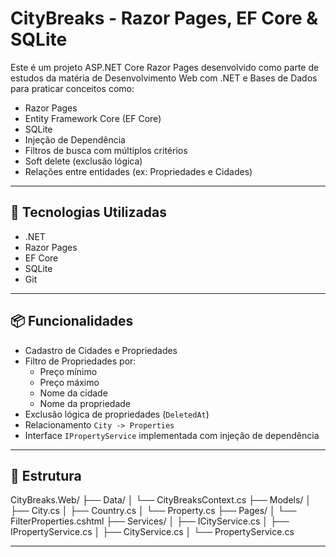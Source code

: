 # CityBreaks - Razor Pages, EF Core & SQLite

Este é um projeto ASP.NET Core Razor Pages desenvolvido como parte de estudos da matéria de Desenvolvimento Web com .NET e Bases de Dados para praticar conceitos como:

- Razor Pages
- Entity Framework Core (EF Core)
- SQLite
- Injeção de Dependência
- Filtros de busca com múltiplos critérios
- Soft delete (exclusão lógica)
- Relações entre entidades (ex: Propriedades e Cidades)

---

## 🔧 Tecnologias Utilizadas

- .NET
- Razor Pages
- EF Core
- SQLite
- Git

---

## 📦 Funcionalidades

- Cadastro de Cidades e Propriedades
- Filtro de Propriedades por:
  - Preço mínimo
  - Preço máximo
  - Nome da cidade
  - Nome da propriedade
- Exclusão lógica de propriedades (`DeletedAt`)
- Relacionamento `City -> Properties`
- Interface `IPropertyService` implementada com injeção de dependência

---

## 📁 Estrutura

CityBreaks.Web/
├── Data/
│ └── CityBreaksContext.cs
├── Models/
│ ├── City.cs
│ ├── Country.cs
│ └── Property.cs
├── Pages/
│ └── FilterProperties.cshtml
├── Services/
│ ├── ICityService.cs
│ ├── IPropertyService.cs
│ ├── CityService.cs
│ └── PropertyService.cs


---



